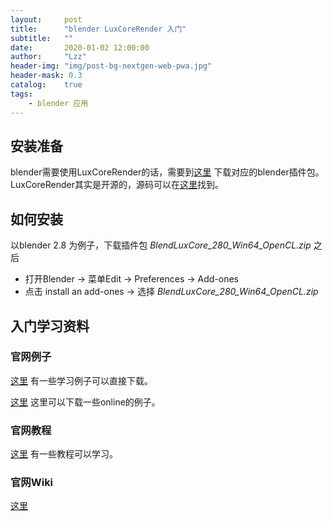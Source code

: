 ```yaml
---
layout:     post
title:      "blender LuxCoreRender 入门"
subtitle:   ""
date:       2020-01-02 12:00:00
author:     "Lzz"
header-img: "img/post-bg-nextgen-web-pwa.jpg"
header-mask: 0.3
catalog:    true
tags:
    - blender 应用
---
```


## 安装准备
blender需要使用LuxCoreRender的话，需要到[这里](https://luxcorerender.org/download/) 下载对应的blender插件包。LuxCoreRender其实是开源的，源码可以在[这里](https://github.com/LuxCoreRender/BlendLuxCore)找到。


## 如何安装
以blender 2.8 为例子，下载插件包 *BlendLuxCore_280_Win64_OpenCL.zip* 之后
- 打开Blender -> 菜单Edit -> Preferences -> Add-ones   
- 点击 install an add-ones -> 选择 *BlendLuxCore_280_Win64_OpenCL.zip*  


## 入门学习资料

### 官网例子
[这里](https://luxcorerender.org/example-scenes/) 有一些学习例子可以直接下载。  

[这里](https://draviastudio.com/) 这里可以下载一些online的例子。

### 官网教程
[这里](https://wiki.luxcorerender.org/LuxCoreRender_Tutorials) 有一些教程可以学习。


### 官网Wiki
[这里](https://wiki.luxcorerender.org/LuxCoreRender_Wiki)
